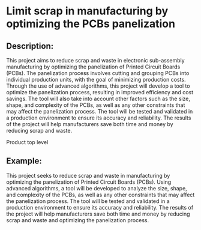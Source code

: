 # Limit scrap in manufacturing by optimizing the PCBs panelization

## Description:
This project aims to reduce scrap and waste in electronic sub-assembly manufacturing by optimizing the panelization of Printed Circuit Boards (PCBs). The panelization process involves cutting and grouping PCBs into individual production units, with the goal of minimizing production costs. Through the use of advanced algorithms, this project will develop a tool to optimize the panelization process, resulting in improved efficiency and cost savings. The tool will also take into account other factors such as the size, shape, and complexity of the PCBs, as well as any other constraints that may affect the panelization process. The tool will be tested and validated in a production environment to ensure its accuracy and reliability. The results of the project will help manufacturers save both time and money by reducing scrap and waste.

Product top level

## Example:
This project seeks to reduce scrap and waste in manufacturing by optimizing the panelization of Printed Circuit Boards (PCBs). Using advanced algorithms, a tool will be developed to analyze the size, shape, and complexity of the PCBs, as well as any other constraints that may affect the panelization process. The tool will be tested and validated in a production environment to ensure its accuracy and reliability. The results of the project will help manufacturers save both time and money by reducing scrap and waste and optimizing the panelization process.